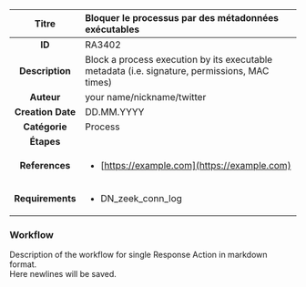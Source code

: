 | Titre                       | Bloquer le processus par des métadonnées exécutables         |
|:---------------------------:|:--------------------|
| **ID**                      | RA3402            |
| **Description**             | Block a process execution by its executable metadata (i.e. signature, permissions, MAC times)   |
| **Auteur**                  | your name/nickname/twitter        |
| **Creation Date**           | DD.MM.YYYY |
| **Catégorie**                | Process      |
| **Étapes**                   || 
| **References** |<ul><li>[https://example.com](https://example.com)</li></ul>|
| **Requirements** |<ul><li>DN_zeek_conn_log</li></ul>|

### Workflow

Description of the workflow for single Response Action in markdown format.  
Here newlines will be saved.
